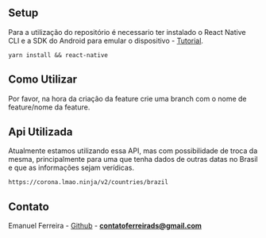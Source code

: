 ## Setup

Para a utilização do repositório é necessario ter instalado o React Native CLI e a SDK do Android para emular o dispositivo - [Tutorial](https://react-native.rocketseat.dev/).
```
yarn install && react-native
```
<!-- CONTACT -->

## Como Utilizar

Por favor, na hora da criação da feature crie uma branch com o nome de feature/nome da feature.


## Api Utilizada

Atualmente estamos utilizando essa API, mas com possibilidade de troca da mesma, principalmente para uma que tenha dados de outras datas no Brasil e que as informações sejam verídicas.

```https://corona.lmao.ninja/v2/countries/brazil```

## Contato

Emanuel Ferreira - [Github](https://github.com/EmanuelCampos) - **contatoferreirads@gmail.com**
